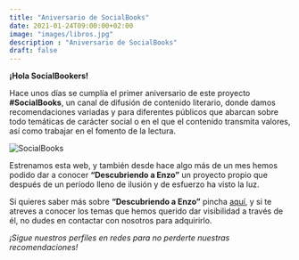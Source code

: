 ```yaml
---
title: "Aniversario de SocialBooks"
date: 2021-01-24T09:00:00+02:00
image: "images/libros.jpg"
description : "Aniversario de SocialBooks"
draft: false
---
```


**¡Hola SocialBookers!**

Hace unos días se cumplía el primer aniversario de este proyecto **#SocialBooks**, un canal de difusión de contenido literario, donde damos recomendaciones variadas y para diferentes públicos que abarcan sobre todo temáticas de carácter social o en el que el contenido transmita valores, así como trabajar en el fomento de la lectura.

![SocialBooks](/images/logo.jpg)

Estrenamos esta web, y también desde hace algo más de un mes hemos podido dar a conocer **“Descubriendo a Enzo”** un proyecto propio que después de un período lleno de ilusión y de esfuerzo ha visto la luz.

Si quieres saber más sobre **“Descubriendo a Enzo”** pincha [aquí](/books/enzo/), y si te atreves a conocer los temas que hemos querido dar visibilidad a través de él, no dudes en contactar con nosotros
para adquirirlo.

*¡Sigue nuestros perfiles en redes para no perderte nuestras recomendaciones!*